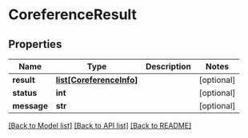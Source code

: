 # CoreferenceResult

## Properties
Name | Type | Description | Notes
------------ | ------------- | ------------- | -------------
**result** | [**list[CoreferenceInfo]**](CoreferenceInfo.md) |  | [optional] 
**status** | **int** |  | [optional] 
**message** | **str** |  | [optional] 

[[Back to Model list]](../README.md#documentation-for-models) [[Back to API list]](../README.md#documentation-for-api-endpoints) [[Back to README]](../README.md)

